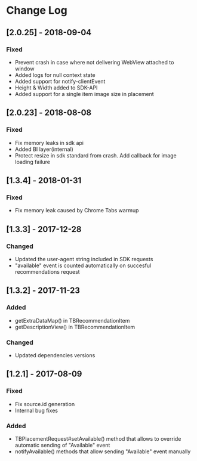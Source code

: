 # Change Log

## [2.0.25] - 2018-09-04
### Fixed
- Prevent crash in case where not delivering WebView attached to window
- Added logs for null context state
- Added support for notify-clientEvent
- Height & Width added to SDK-API
- Added support for a single item image size in placement

## [2.0.23] - 2018-08-08
### Fixed
- Fix memory leaks in sdk api
- Added BI layer(internal)
- Protect resize in sdk standard from crash. Add callback for image loading failure

## [1.3.4] - 2018-01-31
### Fixed
- Fix memory leak caused by Chrome Tabs warmup

## [1.3.3] - 2017-12-28
### Changed
- Updated the user-agent string included in SDK requests
- "available" event is counted automatically on succesful recommendations request

## [1.3.2] - 2017-11-23
### Added
- getExtraDataMap() in TBRecommendationItem
- getDescriptionView() in TBRecommendationItem

### Changed
- Updated dependencies versions

## [1.2.1] - 2017-08-09
### Fixed
- Fix source.id generation
- Internal bug fixes
### Added
- TBPlacementRequest#setAvailable() method that allows to override automatic sending of "Available" event
- notifyAvailable() methods that allow sending "Available" event manually 

